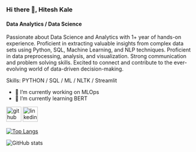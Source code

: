 ### Hi there 👋, Hitesh Kale
#### Data Analytics / Data Science
<!-- ![Data Analytics / Data Science](https://arturssmirnovs.github.io/github-profile-readme-generator/images/banner.png) -->

Passionate about Data Science and Analytics with 1+ year of hands-on experience. Proficient in extracting valuable insights from complex data sets using Python, SQL, Machine Learning, and NLP techniques. Proficient in data preprocessing, analysis, and visualization. Strong communication and problem solving skills. Excited to connect and contribute to the ever-evolving world of data-driven decision-making.

Skills: PYTHON / SQL / ML / NLTK / Streamlit

- 🔭 I’m currently working on MLOps
- 🌱 I’m currently learning BERT 


[<img src='https://cdn.jsdelivr.net/npm/simple-icons@3.0.1/icons/github.svg' alt='github' height='40'>](https://github.com/hitesh290598)  [<img src='https://cdn.jsdelivr.net/npm/simple-icons@3.0.1/icons/linkedin.svg' alt='linkedin' height='40'>](https://www.linkedin.com/in/hitesh-kale-371a96120/)  

[![Top Langs](https://github-readme-stats.vercel.app/api/top-langs/?username=hitesh290598&theme=dracula)](https://github.com/anuraghazra/github-readme-stats)

![GitHub stats](https://github-readme-stats.vercel.app/api?username=hitesh290598&theme=dracula&show_icons=true)  

